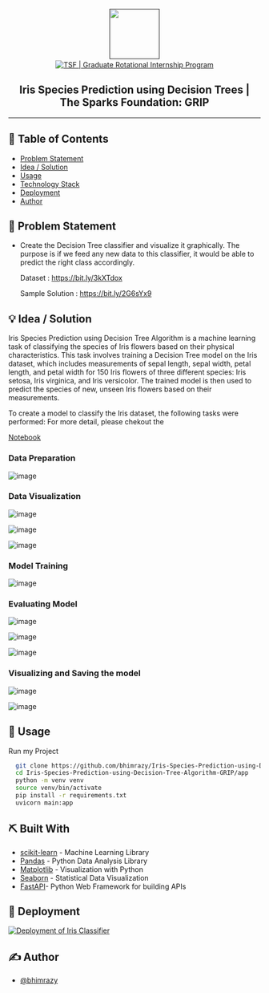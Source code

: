 <p align="center">
<a href="" rel="noopener">
<img src="https://user-images.githubusercontent.com/46085301/212309825-fb31ef54-8b2d-4907-a39d-59e479234797.png" height="100" width="100"/>
<a/>
<br>
<a href="" rel="noopener">
 <img src="https://user-images.githubusercontent.com/46085301/212293448-4a4694ed-635a-4023-800b-636de8477bf9.png" alt="TSF | Graduate Rotational Internship Program "></a>
</p>
<h2 align="center">Iris Species Prediction using Decision Trees | The Sparks Foundation: GRIP</h2>

---

## 📝 Table of Contents
- [Problem Statement](#problem_statement)
- [Idea / Solution](#idea)
- [Usage](#usage)
- [Technology Stack](#tech_stack)
- [Deployment](#deployment)
- [Author](#author)

## 🧐 Problem Statement <a name = "problem_statement"></a>
- Create the Decision Tree classifier and visualize it graphically.
  The purpose is if we feed any new data to this classifier, it would be able to
  predict the right class accordingly.
  
  Dataset : https://bit.ly/3kXTdox

  Sample Solution : https://bit.ly/2G6sYx9
  
## 💡 Idea / Solution <a name = "idea"></a>
<p align="left"> Iris Species Prediction using Decision Tree Algorithm is a machine learning task of classifying the species of Iris flowers based on their physical characteristics. This task involves training a Decision Tree model on the Iris dataset, which includes measurements of sepal length, sepal width, petal length, and petal width for 150 Iris flowers of three different species: Iris setosa, Iris virginica, and Iris versicolor. The trained model is then used to predict the species of new, unseen Iris flowers based on their measurements.
    <br> 
</p>
To create a model to classify the Iris dataset, the following tasks were performed:
For more detail, please chekout the 

[Notebook](/Prediction%20using%20Decision%20Tree%20Algorithm.ipynb)

### Data Preparation
![image](https://user-images.githubusercontent.com/46085301/212305130-abc63824-7726-4f2b-9f27-62a178114157.png)

### Data Visualization
![image](https://user-images.githubusercontent.com/46085301/212305229-0aadbaff-c901-4a34-b8e3-99cbd3733e43.png)

![image](https://user-images.githubusercontent.com/46085301/212305272-5fdfd34b-e035-4152-9022-ffbd3ed17efb.png)

![image](https://user-images.githubusercontent.com/46085301/212305186-5d1d4511-ccd8-4150-a81e-10561d9a8623.png)

### Model Training
![image](https://user-images.githubusercontent.com/46085301/212306136-45ce3a19-7c13-4fa9-a112-24379a4cdc43.png)

### Evaluating Model
![image](https://user-images.githubusercontent.com/46085301/212305512-2ab831db-308b-4d80-b092-df5aeb8fa674.png)

![image](https://user-images.githubusercontent.com/46085301/212305540-1a0c09f1-0609-4b54-aed2-1c3be1ef754f.png)

![image](https://user-images.githubusercontent.com/46085301/212305625-97c88c38-bc9a-4bbf-92d7-08052be63903.png)

### Visualizing and Saving the model
![image](https://user-images.githubusercontent.com/46085301/212305418-2ab6065a-5d16-446a-847d-afa8a995e7ea.png)

![image](https://user-images.githubusercontent.com/46085301/212305826-16ce2b59-3c45-4930-9d13-e1867b2974a5.png)

## 🎈 Usage <a name="usage"></a>
Run my Project

```bash
  git clone https://github.com/bhimrazy/Iris-Species-Prediction-using-Decision-Tree-Algorithm-GRIP.git
  cd Iris-Species-Prediction-using-Decision-Tree-Algorithm-GRIP/app
  python -m venv venv
  source venv/bin/activate
  pip install -r requirements.txt
  uvicorn main:app 
```
## ⛏️ Built With <a name = "tech_stack"></a>
- [scikit-learn](https://scikit-learn.org/) - Machine Learning Library
- [Pandas](https://pandas.pydata.org/) - Python Data Analysis Library
- [Matplotlib](https://matplotlib.org/) - Visualization with Python
- [Seaborn](https://seaborn.pydata.org/) - Statistical Data Visualization
- [FastAPI](https://fastapi.tiangolo.com/)- Python Web Framework for building APIs

## 🎉 Deployment <a name = "deployment"></a>
[![Deployment of Iris Classifier](https://user-images.githubusercontent.com/46085301/212294874-329be9b4-80b6-4364-8ebe-58c972fc0cee.png)](https://iris-classifier-production.up.railway.app)

## ✍️ Author <a name = "author"></a>
- [@bhimrazy](https://github.com/bhimrazy)

